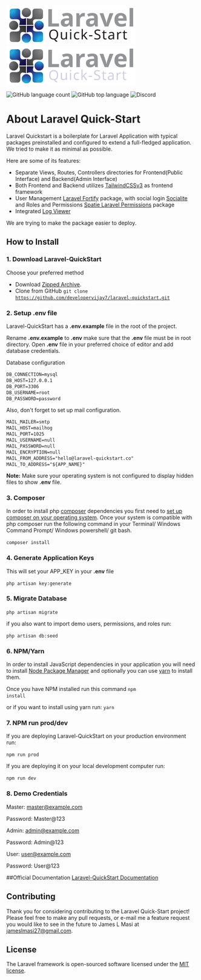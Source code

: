 ![Laravel-QuickStart Logo](https://raw.githubusercontent.com/developervijay7/laravel-quickstart/2c97a0c0e46f48dd3f10989292bd4f824fdbce52/resources/images/logo.svg#gh-light-mode-only)
![Laravel-QuickStart Logo](https://raw.githubusercontent.com/developervijay7/laravel-quickstart/2c97a0c0e46f48dd3f10989292bd4f824fdbce52/resources/images/logo-dark.svg#gh-dark-mode-only)

![GitHub language count](https://img.shields.io/github/languages/count/developervijay7/laravel-quickstart?style=plastic)
![GitHub top language](https://img.shields.io/github/languages/top/developervijay7/laravel-quickstart?style=plastic)
![Discord](https://img.shields.io/discord/959485139354791936/959485139354791939?style=plastic)
# About Laravel Quick-Start

Laravel Quickstart is a boilerplate for Laravel Application with typical packages preinstalled and configured to extend a full-fledged application. We tried to make it as minimal as possible.

Here are some of its features:
- Separate Views, Routes, Controllers directories for Frontend(Public Interface) and Backend(Admin Interface)
- Both Frontend and Backend utilizes [TailwindCSSv3](https://tailwindcss.com/) as frontend framework
- User Management [Laravel Fortify](https://github.com/laravel/fortify) package, with social login [Socialite](https://github.com/laravel/socialite) and Roles and Permissions [Spatie Laravel Permissions](https://github.com/spatie/laravel-permission) package
- Integrated [Log Viewer](https://github.com/ARCANEDEV/LogViewer)


We are trying to make the package easier to deploy.

## How to Install

### 1. Download Laravel-QuickStart 
Choose your preferred method
- Download [Zipped Archive](https://github.com/developervijay7/laravel-quickstart/archive/refs/heads/main.zip).
- Clone from GitHub <code>git clone https://github.com/developervijay7/laravel-quickstart.git</code>

### 2. Setup .env file
Laravel-QuickStart has a **.env.example** file in the root of the project.

Rename **.env.example** to **.env**  make sure that the **.env** file must be in root directory. 
Open **.env** file in your preferred choice of editor and add database credentials.

Database configuration

```dotenv
DB_CONNECTION=mysql
DB_HOST=127.0.0.1
DB_PORT=3306
DB_USERNAME=root
DB_PASSWORD=password
```

Also, don't forget to set up mail configuration.

```dotenv
MAIL_MAILER=smtp
MAIL_HOST=mailhog
MAIL_PORT=1025
MAIL_USERNAME=null
MAIL_PASSWORD=null
MAIL_ENCRYPTION=null
MAIL_FROM_ADDRESS="hello@laravel-quickstart.co"
MAIL_TO_ADDRESS="${APP_NAME}"
```

**Note:** Make sure your operating system is not configured to display hidden files to show **.env** file.

### 3. Composer
In order to install php [composer]() dependencies you first need to [set up composer on your operating system]().
Once your system is compatible with php composer run the following command in your Terminal/ Windows Command Prompt/ Windows powershell/ git bash.

<code>composer install</code>

### 4. Generate Application Keys
This will set your APP_KEY in your **.env** file

<code>php artisan key:generate</code>

### 5. Migrate Database

<code>php artisan migrate</code>

if you also want to import demo users, permissions, and roles run:

<code>php artisan db:seed</code>


### 6. NPM/Yarn
In order to install JavaScript dependencies in your application you will need to install [Node Package Manager]()
and optionally you can use [yarn]() to install them.

Once you have NPM installed run this command
<code>npm install</code>

or if you want to install using yarn run:
<code>yarn</code>


### 7. NPM run prod/dev
If you are deploying Laravel-QuickStart on your production environment run:

<code>npm run prod</code>

If you are deploying it on your local development computer run:

<code>npm run dev</code>

### 8. Demo Credentials

Master: master@example.com

Password: Master@123

Admin: admin@example.com

Password: Admin@123

User: user@example.com

Password: User@123

##Official Documentation
[Laravel-QuickStart Documentation]()

## Contributing

Thank you for considering contributing to the Laravel Quick-Start
project! Please feel free to make any pull requests, or e-mail me a feature request you would like to see in the future to James L Masi at [jameslmasi27@gmail.com](mailto:jameslmasi27@gmail.com).

## License

The Laravel framework is open-sourced software licensed under the  [MIT license](https://opensource.org/licenses/MIT).

